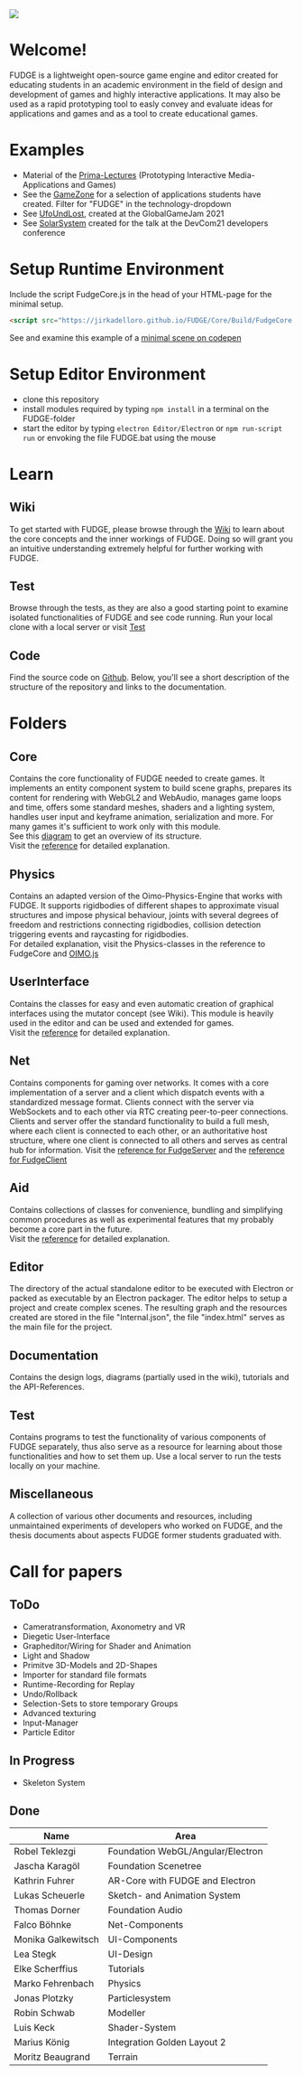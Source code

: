 <img src="https://jirkadelloro.github.io/FUDGE/Miscellaneous/Logo/FudgeLogoText.png" onload="document.querySelector('h1').style.visibility='hidden'"/>  

# Welcome!
FUDGE is a lightweight open-source game engine and editor created for educating students in an academic environment in the field of design and development of games and highly interactive applications. It may also be used as a rapid prototyping tool to easly convey and evaluate ideas for applications and games and as a tool to create educational games.

# Examples
- Material of the [Prima-Lectures](https://github.com/JirkaDellOro/Prima#examples) (Prototyping Interactive Media-Applications and Games)
- See the [GameZone](http://games.hs-furtwangen.de/GameZone/) for a selection of applications students have created. Filter for "FUDGE" in the technology-dropdown
- See [UfoUndLost](https://jirkadelloro.github.io/UfoundLost/UfoundLost.html), created at the GlobalGameJam 2021
- See [SolarSystem](https://jirkadelloro.github.io/FudgeDevcom21/) created for the talk at the DevCom21 developers conference 

# Setup Runtime Environment
Include the script FudgeCore.js in the head of your HTML-page for the minimal setup.  
```html 
<script src="https://jirkadelloro.github.io/FUDGE/Core/Build/FudgeCore.js"></script>
```
See and examine this example of a [minimal scene on codepen](https://codepen.io/JirkaDellOro/pen/VwzveRP)

# Setup Editor Environment
- clone this repository
- install modules required by typing `npm install` in a terminal on the FUDGE-folder
- start the editor by typing `electron Editor/Electron` or `npm run-script run` or envoking the file FUDGE.bat using the mouse 

# Learn
## Wiki
To get started with FUDGE, please browse through the [Wiki](https://github.com/JirkaDellOro/FUDGE/wiki) to learn about the core concepts and the inner workings of FUDGE. Doing so will grant you an intuitive understanding extremely helpful for further working with FUDGE.  
## Test
Browse through the tests, as they are also a good starting point to examine isolated functionalities of FUDGE and see code running. Run your local clone with a local server or visit [Test](https://JirkaDellOro.github.io/FUDGE/Test)
## Code 
Find the source code on [Github](https://github.com/JirkaDellOro/FUDGE). Below, you'll see a short description of the structure of the repository and links to the documentation.

# Folders
## Core  
Contains the core functionality of FUDGE needed to create games. It implements an entity component system to build scene graphs, prepares its content for rendering with WebGL2 and WebAudio, manages game loops and time, offers some standard meshes, shaders and a lighting system, handles user input and keyframe animation, serialization and more. For many games it's sufficient to work only with this module.  
See this [diagram](https://jirkadelloro.github.io/FUDGE/Documentation/Design/FUDGECoreClassdiagram.svg) to get an overview of its structure.  
Visit the [reference](https://JirkaDellOro.github.io/FUDGE/Documentation/Reference/Core/modules/FudgeCore.html) for detailed explanation.  
## Physics  
Contains an adapted version of the Oimo-Physics-Engine that works with FUDGE. It supports rigidbodies of different shapes to approximate visual structures and impose physical behaviour, joints with several degrees of freedom and restrictions connecting rigidbodies, collision detection triggering events and raycasting for rigidbodies.  
For detailed explanation, visit the Physics-classes in the reference to FudgeCore and [OIMO.js](https://github.com/lo-th/Oimo.js)
## UserInterface  
Contains the classes for easy and even automatic creation of graphical interfaces using the mutator concept (see Wiki). This module is heavily used in the editor and can be used and extended for games.  
Visit the [reference](https://JirkaDellOro.github.io/FUDGE/Documentation/Reference/UserInterface/modules/FudgeUserInterface.html) for detailed explanation.  
## Net  
Contains components for gaming over networks. It comes with a core implementation of a server and a client which dispatch events with a standardized message format. Clients connect with the server via WebSockets and to each other via RTC creating peer-to-peer connections. Clients and server offer the standard functionality to build a full mesh, where each client is connected to each other, or an authoritative host structure, where one client is connected to all others and serves as central hub for information.
Visit the [reference for FudgeServer](https://jirkadelloro.github.io/FUDGE/Documentation/Reference/Net/index.html)
and the [reference for FudgeClient](https://JirkaDellOro.github.io/FUDGE/Documentation/Reference/Net/modules/FudgeNet.html)
## Aid  
Contains collections of classes for convenience, bundling and simplifying common procedures as well as experimental features that my probably become a core part in the future.  
Visit the [reference](https://JirkaDellOro.github.io/FUDGE/Documentation/Reference/Aid/modules/FudgeAid.html) for detailed explanation.    

## Editor  
The directory of the actual standalone editor to be executed with Electron or packed as executable by an Electron packager. The editor helps to setup a project and create complex scenes. The resulting graph and the resources created are stored in the file "Internal.json", the file "index.html" serves as the main file for the project. 
## Documentation
Contains the design logs, diagrams (partially used in the wiki), tutorials and the API-References.  
## Test  
Contains programs to test the functionality of various components of FUDGE separately, thus also serve as a resource for learning about those functionalities and how to set them up. Use a local server to run the tests locally on your machine.
## Miscellaneous	
A collection of various other documents and resources, including unmaintained experiments of developers who worked on FUDGE, and the thesis documents about aspects FUDGE former students graduated with. 

# Call for papers
## ToDo
- Cameratransformation, Axonometry and VR
- Diegetic User-Interface
- Grapheditor/Wiring for Shader and Animation
- Light and Shadow
- Primitve 3D-Models and 2D-Shapes 
- Importer for standard file formats
- Runtime-Recording for Replay
- Undo/Rollback
- Selection-Sets to store temporary Groups
- Advanced texturing
- Input-Manager  
- Particle Editor
## In Progress
- Skeleton System
## Done  

| Name               | Area                              |
|--------------------|-----------------------------------|
| Robel Teklezgi     | Foundation WebGL/Angular/Electron |
| Jascha Karagöl     | Foundation Scenetree              |
| Kathrin Fuhrer     | AR-Core with FUDGE and Electron   |
| Lukas Scheuerle    | Sketch- and Animation System      |
| Thomas Dorner      | Foundation Audio                  |
| Falco Böhnke       | Net-Components                    |
| Monika Galkewitsch | UI-Components                     |
| Lea Stegk          | UI-Design                         |
| Elke Scherffius    | Tutorials                         |
| Marko Fehrenbach   | Physics                           |
| Jonas Plotzky      | Particlesystem                    |
| Robin Schwab       | Modeller                          |
| Luis Keck          | Shader-System                     |
| Marius König       | Integration Golden Layout 2       |
| Moritz Beaugrand   | Terrain                           |
